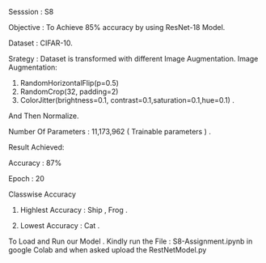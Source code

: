 Sesssion : S8

Objective : To Achieve 85% accuracy by using ResNet-18 Model.

Dataset : CIFAR-10.

Srategy : 
Dataset is transformed with different Image Augmentation.
Image Augmentation:
1. RandomHorizontalFlip(p=0.5)
2. RandomCrop(32, padding=2)
3. ColorJitter(brightness=0.1, contrast=0.1,saturation=0.1,hue=0.1) .

And Then Normalize.

Number Of Parameters : 11,173,962 ( Trainable parameters ) .


Result Achieved:

Accuracy : 87%

Epoch : 20

Classwise Accuracy

1. Highlest Accuracy : Ship , Frog .

2. Lowest Accuracy : Cat .



To Load and Run our Model .
Kindly run the File : S8-Assignment.ipynb  in google Colab and when asked upload the RestNetModel.py
